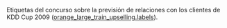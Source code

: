 Etiquetas del concurso sobre la previsión de relaciones con los clientes de KDD Cup 2009 (<a href="http://www.sigkdd.org/site/2009/files/orange_large_train_upselling.labels">orange_large_train_upselling.labels</a>).

<!---HONumber=62-->